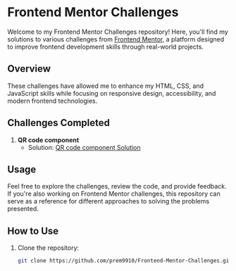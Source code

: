 # Frontend Mentor Challenges

Welcome to my Frontend Mentor Challenges repository! Here, you'll find my solutions to various challenges from [Frontend Mentor](https://www.frontendmentor.io/), a platform designed to improve frontend development skills through real-world projects.

## Overview

These challenges have allowed me to enhance my HTML, CSS, and JavaScript skills while focusing on responsive design, accessibility, and modern frontend technologies.

## Challenges Completed

1. **QR code component**
   - Solution: [QR code component Solution](./qr-code-component/)
   <!-- - Live Site: [QR code component Live Site](https://your-live-site-url.com) -->

<!-- Add more challenges as needed -->

## Usage

Feel free to explore the challenges, review the code, and provide feedback. If you're also working on Frontend Mentor challenges, this repository can serve as a reference for different approaches to solving the problems presented.

## How to Use

1. Clone the repository:

   ```bash
   git clone https://github.com/prem9910/Frontend-Mentor-Challenges.git
